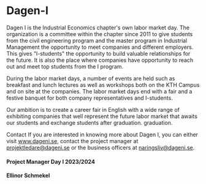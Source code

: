 # Dagen-I
Dagen I is the Industrial Economics chapter's own labor market day. The organization is a committee
within the chapter since 2011 to give students from the civil engineering program and the master program in
Industrial Management the opportunity to meet companies and different employers. This gives "I-students"
the opportunity to build valuable relationships for the future. It is also the place where companies have
opportunity to reach out and meet top students from the I program.

During the labor market days, a number of events are held such as breakfast and lunch lectures as well as
workshops both on the KTH Campus and on site at the companies. The labor market days end with a
fair and a festive banquet for both company representatives and I-students.

Our ambition is to create a career fair in English with a wide range of exhibiting companies that well
represent the future labor market that awaits our students and exchange students after graduation.
graduation.

Contact If you are interested in knowing more about Dagen I, you can either visit www.dageni.se,
contact the project manager at projektledare@dageni.se or the business officers at naringsliv@dageni.se.
#### Project Manager Day I 2023/2024
#### Ellinor Schmekel
